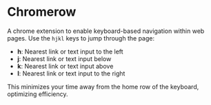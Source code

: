 Chromerow
=========

A chrome extension to enable keyboard-based navigation within web pages. Use the `hjkl` keys to jump through the page:

- **h**: Nearest link or text input to the left
- **j**: Nearest link or text input below
- **k**: Nearest link or text input above
- **l**: Nearest link or text input to the right

This minimizes your time away from the home row of the keyboard, optimizing efficiency.
